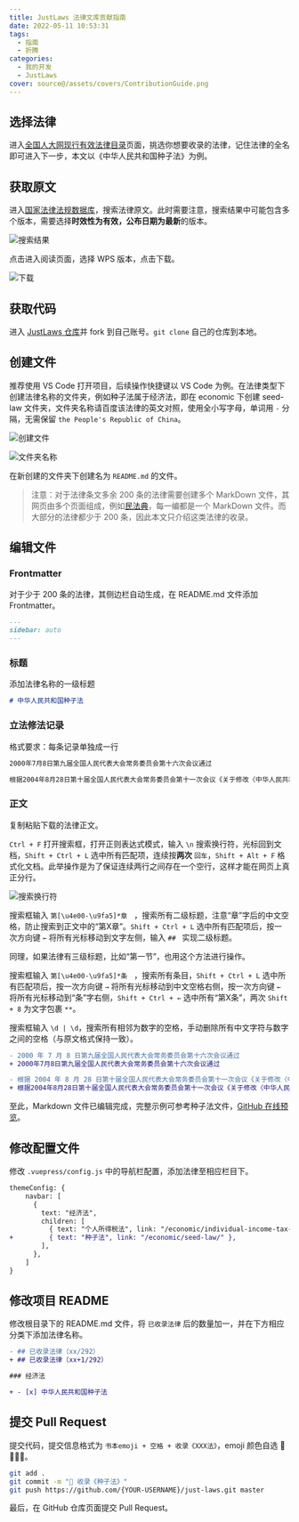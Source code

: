 ```yaml
---
title: JustLaws 法律文库贡献指南
date: 2022-05-11 10:53:31
tags:
  - 指南
  - 折腾
categories:
  - 我的开发
  - JustLaws
cover: source@/assets/covers/ContributionGuide.png
---
```


## 选择法律

进入[全国人大网现行有效法律目录](http://www.npc.gov.cn/npc/c30834/202204/d221d65dc57f4c649886c15257cf8634.shtml)页面，挑选你想要收录的法律，记住法律的全名即可进入下一步，本文以《中华人民共和国种子法》为例。

## 获取原文

进入[国家法律法规数据库](https://flk.npc.gov.cn/)，搜索法律原文。此时需要注意，搜索结果中可能包含多个版本，需要选择**时效性为有效，公布日期为最新**的版本。

![搜索结果](source@/_posts/development/JustLaws/ContributionGuide/SearchResult.jpg)

点击进入阅读页面，选择 WPS 版本，点击下载。

![下载](source@/_posts/development/JustLaws/ContributionGuide/Download.jpg)

## 获取代码

进入 [JustLaws 仓库](https://github.com/ImCa0/just-laws)并 fork 到自己账号。`git clone` 自己的仓库到本地。

## 创建文件

推荐使用 VS Code 打开项目，后续操作快捷键以 VS Code 为例。在法律类型下创建法律名称的文件夹，例如种子法属于经济法，即在 economic 下创建 seed-law 文件夹，文件夹名称请百度该法律的英文对照，使用全小写字母，单词用 `-` 分隔，无需保留 `the People's Republic of China`。

![创建文件](source@/_posts/development/JustLaws/ContributionGuide/CreateFile.jpg)

![文件夹名称](source@/_posts/development/JustLaws/ContributionGuide/Translation.jpg)

在新创建的文件夹下创建名为 `README.md` 的文件。

> 注意：对于法律条文多余 200 条的法律需要创建多个 MarkDown 文件，其网页由多个页面组成，例如[民法典](https://www.justlaws.cn/civil-and-commercial/civil-code/)，每一编都是一个 MarkDown 文件。而大部分的法律都少于 200 条，因此本文只介绍这类法律的收录。

## 编辑文件

### Frontmatter

对于少于 200 条的法律，其侧边栏自动生成，在 README.md 文件添加 Frontmatter。

```markdown
---
sidebar: auto
---
```

### 标题

添加法律名称的一级标题

```markdown
# 中华人民共和国种子法
```

### 立法修法记录

格式要求：每条记录单独成一行

```markdown
2000年7月8日第九届全国人民代表大会常务委员会第十六次会议通过

根据2004年8月28日第十届全国人民代表大会常务委员会第十一次会议《关于修改〈中华人民共和国种子法〉的决定》第一次修正
```

### 正文

复制粘贴下载的法律正文。

`Ctrl + F` 打开搜索框，打开正则表达式模式，输入 `\n` 搜索换行符，光标回到文档，`Shift + Ctrl + L` 选中所有匹配项，连续按**两次** `回车`，`Shift + Alt + F` 格式化文档。此举操作是为了保证连续两行之间存在一个空行，这样才能在网页上真正分行。

![搜索换行符](source@/_posts/development/JustLaws/ContributionGuide/Search.jpg)

搜索框输入 `第[\u4e00-\u9fa5]*章　`，搜索所有二级标题，注意“章”字后的中文空格，防止搜索到正文中的“第X章”。`Shift + Ctrl + L` 选中所有匹配项后，按一次方向键 `←` 将所有光标移动到文字左侧，输入 `## ` 实现二级标题。

同理，如果法律有三级标题，比如“第一节”，也用这个方法进行操作。

搜索框输入 `第[\u4e00-\u9fa5]*条　`，搜索所有条目，`Shift + Ctrl + L` 选中所有匹配项后，按一次方向键 `→` 将所有光标移动到中文空格右侧，按一次方向键 `←` 将所有光标移动到“条”字右侧，`Shift + Ctrl + ←` 选中所有“第X条”，两次 `Shift + 8` 为文字包裹 `**`。

搜索框输入 `\d | \d`，搜索所有相邻为数字的空格，手动删除所有中文字符与数字之间的空格（与原文格式保持一致）。

```diff
- 2000 年 7 月 8 日第九届全国人民代表大会常务委员会第十六次会议通过
+ 2000年7月8日第九届全国人民代表大会常务委员会第十六次会议通过

- 根据 2004 年 8 月 28 日第十届全国人民代表大会常务委员会第十一次会议《关于修改〈中华人民共和国种子法〉的决定》第一次修正
+ 根据2004年8月28日第十届全国人民代表大会常务委员会第十一次会议《关于修改〈中华人民共和国种子法〉的决定》第一次修正
```

至此，Markdown 文件已编辑完成，完整示例可参考种子法文件，[GitHub 在线预览](https://github.dev/ImCa0/just-laws/tree/master/docs/economic/seed-law)。

## 修改配置文件

修改 `.vuepress/config.js` 中的导航栏配置，添加法律至相应栏目下。

```diff
themeConfig: {
    navbar: [
      {
        text: "经济法",
        children: [
          { text: "个人所得税法", link: "/economic/individual-income-tax-law/" },
+         { text: "种子法", link: "/economic/seed-law/" },
        ],
      },
    ]
}
```

## 修改项目 README

修改根目录下的 README.md 文件，将 `已收录法律` 后的数量加一，并在下方相应分类下添加法律名称。

```diff
- ## 已收录法律（xx/292）
+ ## 已收录法律（xx+1/292）

### 经济法

+ - [x] 中华人民共和国种子法
```

## 提交 Pull Request

提交代码，提交信息格式为 `书本emoji + 空格 + 收录《XXX法》`，emoji 颜色自选 📗📘📙📕。

```bash
git add .
git commit -m "📗 收录《种子法》"
git push https://github.com/{YOUR-USERNAME}/just-laws.git master
```

最后，在 GitHub 仓库页面提交 Pull Request。
